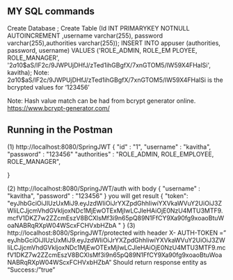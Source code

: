 MY SQL commands
------------------
Create Database <SpringDB>;
Create Table <Appuser> (Id INT PRIMARYKEY NOTNULL AUTOINCREMENT ,username varchar(255), password varchar(255),authorities varchar(255));
INSERT INTO appuser (authorities, password, username) VALUES ('ROLE_ADMIN, ROLE_EM PLOYEE, ROLE_MANAGER', '$2a$10$aS/lF2c/9JWPUjDHfJ/zTed1ihGBgfX/7xnGTOM5/lW59X4FHalSi', kavitha);
Note:
$2a$10$aS/lF2c/9JWPUjDHfJ/zTed1ihGBgfX/7xnGTOM5/lW59X4FHalSi is the bcrypted values for ‘123456’

Note:
Hash value match can be had from bcrypt generator online.
https://www.bcrypt-generator.com/


Running in the Postman
-------------------------

(1)	http://localhost:8080/SpringJWT
{ 
  "id" : "1",
  "username" : "kavitha",
  "password" : "123456"
  "authorities" : "ROLE_ADMIN, ROLE_EMPLOYEE, ROLE_MANAGER",

}

(2)	http://localhost:8080/SpringJWT/auth with body
{ 
  "username" : "kavitha",
  "password" : "123456"
}
you will get result
{
  "token": "eyJhbGciOiJIUzUxMiJ9.eyJzdWIiOiJrYXZpdGhhIiwiYXVkaWVuY2UiOiJ3ZWIiLCJjcmVhdGVkIjoxNDc1MjEwOTExMjIwLCJleHAiOjE0NzU4MTU3MTF9.mcfV1DKZ7w2ZZcmEszV8BCXlsMf3i9n65pQ89N1FfCY9Xa90fg9xoaoBtuWoaNABRqRXpW04WScxFCHVxbHZbA "
}
(3)	http://localhost:8080/SpringJWT/protected with header
X- AUTH-TOKEN =” eyJhbGciOiJIUzUxMiJ9.eyJzdWIiOiJrYXZpdGhhIiwiYXVkaWVuY2UiOiJ3ZWIiLCJjcmVhdGVkIjoxNDc1MjEwOTExMjIwLCJleHAiOjE0NzU4MTU3MTF9.mcfV1DKZ7w2ZZcmEszV8BCXlsMf3i9n65pQ89N1FfCY9Xa90fg9xoaoBtuWoaNABRqRXpW04WScxFCHVxbHZbA”
Should return response entity as “Success:/”true”

